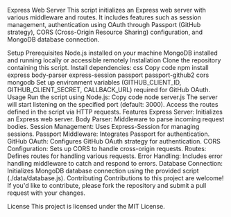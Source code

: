 Express Web Server
This script initializes an Express web server with various middleware and routes. It includes features such as session management, authentication using OAuth through Passport (GitHub strategy), CORS (Cross-Origin Resource Sharing) configuration, and MongoDB database connection.

Setup
Prerequisites
Node.js installed on your machine
MongoDB installed and running locally or accessible remotely
Installation
Clone the repository containing this script.
Install dependencies:
css
Copy code
npm install express body-parser express-session passport passport-github2 cors mongodb
Set up environment variables (GITHUB_CLIENT_ID, GITHUB_CLIENT_SECRET, CALLBACK_URL) required for GitHub OAuth.
Usage
Run the script using Node.js:
Copy code
node server.js
The server will start listening on the specified port (default: 3000).
Access the routes defined in the script via HTTP requests.
Features
Express Server: Initializes an Express web server.
Body Parser: Middleware to parse incoming request bodies.
Session Management: Uses Express-Session for managing sessions.
Passport Middleware: Integrates Passport for authentication.
GitHub OAuth: Configures GitHub OAuth strategy for authentication.
CORS Configuration: Sets up CORS to handle cross-origin requests.
Routes: Defines routes for handling various requests.
Error Handling: Includes error handling middleware to catch and respond to errors.
Database Connection: Initializes MongoDB database connection using the provided script (./data/database.js).
Contributing
Contributions to this project are welcome! If you'd like to contribute, please fork the repository and submit a pull request with your changes.

License
This project is licensed under the MIT License.




